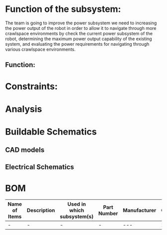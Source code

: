 # Function of the subsystem:
The team is going to improve the power subsystem we need to increasing the power output of the robot in order to allow it to navigate through more crawlspace environments by check the current power subsystem of the robot, determining the maximum power output capability of the existing system, and evaluating the power requirements for navigating through various crawlspace environments.

## Function:
# Constraints:
# Analysis 
# Buildable Schematics
## CAD models
## Electrical Schematics

# BOM
| Name of Items |  Description        | Used in which subsystem(s) | Part Number     | Manufacturer   | Quantity | Price     | Total |
| ---           |     ---             |          ---               |      ---        |     ---        |    ---   |  ---      |  ---  |
| -             |-                    |  -                         | -               | ---            |    1     |$          |     $ |

